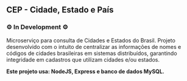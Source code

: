 ## CEP - Cidade, Estado e País
### :gear: In Development :gear:

Microserviço para consulta de Cidades e Estados do Brasil. 
Projeto desenvolvido com o intuito de centralizar as informações de nomes e códigos de cidades brasileiras em sistemas distribuídos, garantindo integridade em cadastros que utilizam cidades e/ou estados.

**Este projeto usa: NodeJS, Express e banco de dados MySQL.**
